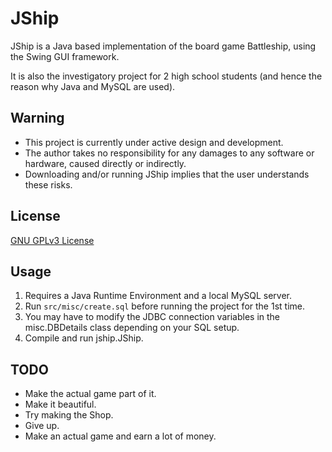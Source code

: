 # JShip

JShip is a Java based implementation of the board game Battleship, using the Swing GUI framework.

It is also the investigatory project for 2 high school students (and hence the reason why Java and MySQL are used).

## Warning
 * This project is currently under active design and development.
 * The author takes no responsibility for any damages to any software or hardware, caused directly or indirectly.
 * Downloading and/or running JShip implies that the user understands these risks.

## License
[GNU GPLv3 License](http://www.gnu.org/licenses/gpl.html "The GNU General Public License v3.0 - GNU Project - Free Software Foundation")

## Usage
1. Requires a Java Runtime Environment and a local MySQL server.
2. Run ```src/misc/create.sql``` before running the project for the 1st time.
3. You may have to modify the JDBC connection variables in the misc.DBDetails class depending on your SQL setup.
4. Compile and run jship.JShip.

## TODO
* Make the actual game part of it.
* Make it beautiful.
* Try making the Shop.
* Give up.
* Make an actual game and earn a lot of money.
